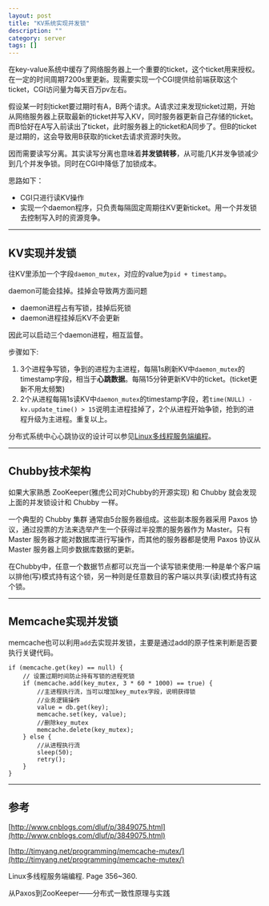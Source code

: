 ```yaml
---
layout: post
title: "KV系统实现并发锁"
description: ""
category: server
tags: []
---
```


在key-value系统中缓存了网络服务器上一个重要的ticket，这个ticket用来授权。在一定的时间周期7200s里更新。现需要实现一个CGI提供给前端获取这个ticket，CGI访问量为每天百万pv左右。

假设某一时刻ticket要过期时有A，B两个请求。A请求过来发现ticket过期，开始从网络服务器上获取最新的ticket并写入KV，同时服务器更新自己存储的ticket。而B恰好在A写入前读出了ticket，此时服务器上的ticket和A同步了。但B的ticket是过期的，这会导致用B获取的ticket去请求资源时失败。

因而需要读写分离。其实读写分离也意味着**并发锁转移**，从可能几K并发争锁减少到几个并发争锁。同时在CGI中降低了加锁成本。

思路如下：

* CGI只进行读KV操作
* 实现一个daemon程序，只负责每隔固定周期往KV更新ticket。用一个并发锁去控制写入时的资源竞争。

-------------------------------------

## KV实现并发锁

往KV里添加一个字段`daemon_mutex`，对应的value为`pid + timestamp`。

daemon可能会挂掉。挂掉会导致两方面问题

* daemon进程占有写锁，挂掉后死锁
* daemon进程挂掉后KV不会更新

因此可以启动三个daemon进程，相互监督。

步骤如下:

1. 3个进程争写锁，争到的进程为主进程，每隔1s刷新KV中`daemon_mutex`的timestamp字段，相当于**心跳数据**。每隔15分钟更新KV中的ticket。(ticket更新不用太频繁)
2. 2个从进程每隔1s读KV中`daemon_mutex`的timestamp字段，若`time(NULL) - kv.update_time() > 15`说明主进程挂掉了，2个从进程开始争锁，抢到的进程升级为主进程。重复以上。

分布式系统中心心跳协议的设计可以参见[Linux多线程服务端编程](http://www.amazon.cn/Linux%E5%A4%9A%E7%BA%BF%E7%A8%8B%E6%9C%8D%E5%8A%A1%E7%AB%AF%E7%BC%96%E7%A8%8B-%E4%BD%BF%E7%94%A8muduo-C-%E7%BD%91%E7%BB%9C%E5%BA%93-%E9%99%88%E7%A1%95/dp/B00FF1XYJI/ref=dp_kinw_strp_1)。

------------------------

## Chubby技术架构
如果大家熟悉 ZooKeeper(雅虎公司对Chubby的开源实现) 和 Chubby 就会发现上面的并发锁设计和 Chubby 一样。

一个典型的 Chubby 集群 通常由5台服务器组成。这些副本服务器采用 Paxos 协议，通过投票的方法来选举产生一个获得过半投票的服务器作为 Master。只有 Master 服务器才能对数据库进行写操作，而其他的服务器都是使用 Paxos 协议从 Master 服务器上同步数据库数据的更新。

在Chubby中，任意一个数据节点都可以充当一个读写锁来使用:一种是单个客户端以排他(写)模式持有这个锁，另一种则是任意数目的客户端以共享(读)模式持有这个锁。


------------------------------------------

## Memcache实现并发锁

memcache也可以利用`add`去实现并发锁，主要是通过add的原子性来判断是否要执行关键代码。

```
if (memcache.get(key) == null) {
    // 设置过期时间防止持有写锁的进程死锁
    if (memcache.add(key_mutex, 3 * 60 * 1000) == true) {
        //主进程执行流，当可以增加key_mutex字段，说明获得锁
        //业务逻辑操作
        value = db.get(key);
        memcache.set(key, value);
        //删除key_mutex
        memcache.delete(key_mutex);
    } else {
        //从进程执行流
        sleep(50);
        retry();
    }
}
```

---------------------------------------

## 参考
[http://www.cnblogs.com/dluf/p/3849075.html](http://www.cnblogs.com/dluf/p/3849075.html)

[http://timyang.net/programming/memcache-mutex/](http://timyang.net/programming/memcache-mutex/)

Linux多线程服务端编程. Page 356~360.

从Paxos到ZooKeeper——分布式一致性原理与实践
